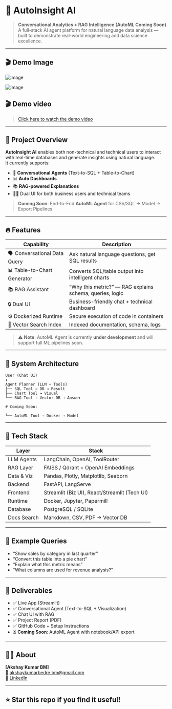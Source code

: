 # 🚀 AutoInsight AI

> **Conversational Analytics + RAG Intelligence (AutoML Coming Soon)**  
> A full-stack AI agent platform for natural language data analysis — built to demonstrate real-world engineering and data science excellence.

---

## 🎬 Demo Image
![image](https://github.com/user-attachments/assets/5397151e-bc19-4e1e-a7e0-8813fc76805b)

![image](https://github.com/user-attachments/assets/aa893388-8d13-4ae9-94a2-eeb8d26cd634)

## 🎬 Demo video

> [Click here to watch the demo video](https://dl.dropboxusercontent.com/scl/fi/laz4y3gjdy6i68y23fvtg/opera_plmNnT5jFw.mp4?rlkey=g7h494w72wvadw3rjwmuuufd1&dl=0)

---

## 📌 Project Overview

**AutoInsight AI** enables both non-technical and technical users to interact with real-time databases and generate insights using natural language.  
It currently supports:

- 🧠 **Conversational Agents** (Text-to-SQL + Table-to-Chart)
- 📊 **Auto Dashboards**
- 📚 **RAG-powered Explanations**
- 🧑‍💼 Dual UI for both business users and technical teams

> **Coming Soon**: End-to-End **AutoML Agent** for CSV/SQL → Model → Export Pipelines

---

## 🔥 Features

| Capability | Description |
|------------|-------------|
| 🗣️ Conversational Data Query | Ask natural language questions, get SQL results |
| 📊 Table-to-Chart Generator | Converts SQL/table output into intelligent charts |
| 📚 RAG Assistant | “Why this metric?” — RAG explains schema, queries, logic |
| 🔒 Dual UI | Business-friendly chat + technical dashboard |
| ⚙️ Dockerized Runtime | Secure execution of code in containers |
| 🧾 Vector Search Index | Indexed documentation, schema, logs |

> ⚠️ **Note**: AutoML Agent is currently **under development** and will support full ML pipelines soon.

---

## 🧠 System Architecture

```
User (Chat UI)
↓
Agent Planner (LLM + Tools)
├── SQL Tool → DB → Result
├── Chart Tool → Visual
└── RAG Tool → Vector DB → Answer

# Coming Soon:

└── AutoML Tool → Docker → Model
```

---

## 🧱 Tech Stack

| Layer         | Stack |
|---------------|-------|
| LLM Agents    | LangChain, OpenAI, ToolRouter |
| RAG Layer     | FAISS / Qdrant + OpenAI Embeddings |
| Data & Viz    | Pandas, Plotly, Matplotlib, Seaborn |
| Backend       | FastAPI, LangServe |
| Frontend      | Streamlit (Biz UI), React/Streamlit (Tech UI) |
| Runtime       | Docker, Jupyter, Papermill |
| Database      | PostgreSQL / SQLite |
| Docs Search   | Markdown, CSV, PDF → Vector DB |

---

## 💬 Example Queries

* “Show sales by category in last quarter”
* “Convert this table into a pie chart”
* “Explain what this metric means”
* “What columns are used for revenue analysis?”

---

## 📄 Deliverables

* ✅ Live App (Streamlit)
* ✅ Conversational Agent (Text-to-SQL + Visualization)
* ✅ Chat UI with RAG
* ✅ Project Report (PDF)
* ✅ GitHub Code + Setup Instructions
* ⏳ **Coming Soon**: AutoML Agent with notebook/API export

---

## 🧑‍💼 About

**[Akshay Kumar BM]**  
📧 [akshaykumarbedre.bm@gmail.com](mailto:akshaykumarbedre.bm@gmail.com)  
🔗 [LinkedIn](https://linkedin.com/in/akshaykumarbm)

---

## ⭐ Star this repo if you find it useful!
